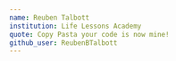 ```yaml
---
name: Reuben Talbott
institution: Life Lessons Academy
quote: Copy Pasta your code is now mine! 
github_user: ReubenBTalbott
---
```

